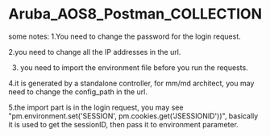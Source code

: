 # Aruba_AOS8_Postman_COLLECTION

some notes:
1.You need to change the password for the login request.

2.you need to change all the IP addresses in the url.

3. you need to import the environment file before you run the requests.

4.it is generated by a standalone controller, for mm/md architect, you may need to change the config_path in the url.

5.the import part is in the login request, you may see "pm.environment.set('SESSION', pm.cookies.get('JSESSIONID'))", basically it is used to get the sessionID, then pass it to environment parameter.

